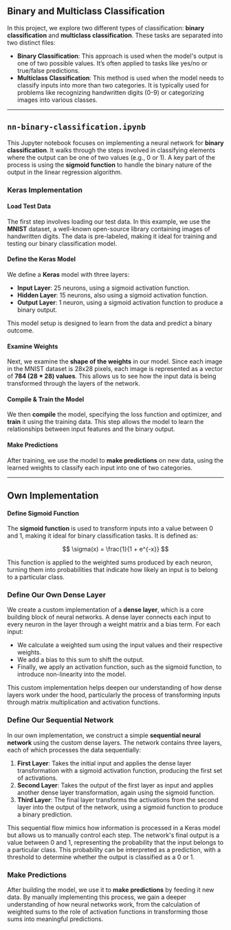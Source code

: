 ## Binary and Multiclass Classification
In this project, we explore two different types of classification: **binary classification** and **multiclass classification**. These tasks are separated into two distinct files:

- **Binary Classification**: This approach is used when the model's output is one of two possible values. It’s often applied to tasks like yes/no or true/false predictions.
- **Multiclass Classification**: This method is used when the model needs to classify inputs into more than two categories. It is typically used for problems like recognizing handwritten digits (0-9) or categorizing images into various classes.

---

## `nn-binary-classification.ipynb`
This Jupyter notebook focuses on implementing a neural network for **binary classification**. It walks through the steps involved in classifying elements where the output can be one of two values (e.g., 0 or 1). A key part of the process is using the **sigmoid function** to handle the binary nature of the output in the linear regression algorithm.

### Keras Implementation

#### Load Test Data
The first step involves loading our test data. In this example, we use the **MNIST** dataset, a well-known open-source library containing images of handwritten digits. The data is pre-labeled, making it ideal for training and testing our binary classification model.

#### Define the Keras Model
We define a **Keras** model with three layers:
- **Input Layer**: 25 neurons, using a sigmoid activation function.
- **Hidden Layer**: 15 neurons, also using a sigmoid activation function.
- **Output Layer**: 1 neuron, using a sigmoid activation function to produce a binary output.
  
This model setup is designed to learn from the data and predict a binary outcome.

#### Examine Weights
Next, we examine the **shape of the weights** in our model. Since each image in the MNIST dataset is 28x28 pixels, each image is represented as a vector of **784 (28 * 28) values**. This allows us to see how the input data is being transformed through the layers of the network.

#### Compile & Train the Model
We then **compile** the model, specifying the loss function and optimizer, and **train** it using the training data. This step allows the model to learn the relationships between input features and the binary output.

#### Make Predictions
After training, we use the model to **make predictions** on new data, using the learned weights to classify each input into one of two categories.

---

## Own Implementation

#### Define Sigmoid Function
The **sigmoid function** is used to transform inputs into a value between 0 and 1, making it ideal for binary classification tasks. It is defined as:

$$
\sigma(x) = \frac{1}{1 + e^{-x}}
$$

This function is applied to the weighted sums produced by each neuron, turning them into probabilities that indicate how likely an input is to belong to a particular class.

### Define Our Own Dense Layer
We create a custom implementation of a **dense layer**, which is a core building block of neural networks. A dense layer connects each input to every neuron in the layer through a weight matrix and a bias term. For each input:
- We calculate a weighted sum using the input values and their respective weights.
- We add a bias to this sum to shift the output.
- Finally, we apply an activation function, such as the sigmoid function, to introduce non-linearity into the model.

This custom implementation helps deepen our understanding of how dense layers work under the hood, particularly the process of transforming inputs through matrix multiplication and activation functions.

### Define Our Sequential Network
In our own implementation, we construct a simple **sequential neural network** using the custom dense layers. The network contains three layers, each of which processes the data sequentially:
1. **First Layer**: Takes the initial input and applies the dense layer transformation with a sigmoid activation function, producing the first set of activations.
2. **Second Layer**: Takes the output of the first layer as input and applies another dense layer transformation, again using the sigmoid function.
3. **Third Layer**: The final layer transforms the activations from the second layer into the output of the network, using a sigmoid function to produce a binary prediction.

This sequential flow mimics how information is processed in a Keras model but allows us to manually control each step. The network's final output is a value between 0 and 1, representing the probability that the input belongs to a particular class. This probability can be interpreted as a prediction, with a threshold to determine whether the output is classified as a 0 or 1.

### Make Predictions
After building the model, we use it to **make predictions** by feeding it new data. By manually implementing this process, we gain a deeper understanding of how neural networks work, from the calculation of weighted sums to the role of activation functions in transforming those sums into meaningful predictions.

